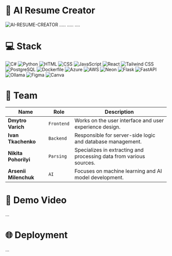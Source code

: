 # 📝 AI Resume Creator

![AI-RESUME-CREATOR](https://github.com/user-attachments/assets/22922ad6-a2c4-4f16-9409-380ba0dbcef1)
.....
.....
....

# 💻 Stack 
![C#](https://img.shields.io/badge/C%23-239120?style=for-the-badge&logo=csharp&logoColor=white)
![Python](https://img.shields.io/badge/Python-3776AB?style=for-the-badge&logo=python&logoColor=white)
![HTML](https://img.shields.io/badge/HTML-E34F26?style=for-the-badge&logo=html5&logoColor=white)
![CSS](https://img.shields.io/badge/CSS-1572B6?style=for-the-badge&logo=css3&logoColor=white)
![JavaScript](https://img.shields.io/badge/JavaScript-F7DF1E?style=for-the-badge&logo=javascript&logoColor=black)
![React](https://img.shields.io/badge/React-20232A?style=for-the-badge&logo=react&logoColor=61DAFB) 
![Tailwind CSS](https://img.shields.io/badge/Tailwind_CSS-38B2AC?style=for-the-badge&logo=tailwindcss&logoColor=white)
![PostgreSQL](https://img.shields.io/badge/PostgreSQL-4169E1?style=for-the-badge&logo=postgresql&logoColor=white)
![Dockerfile](https://img.shields.io/badge/Dockerfile-2496ED?style=for-the-badge&logo=docker&logoColor=white)
![Azure](https://img.shields.io/badge/Azure-0088D4?style=for-the-badge&logo=azure&logoColor=white)
![AWS](https://img.shields.io/badge/AWS-232F3E?style=for-the-badge&logo=amazon-aws&logoColor=white)
![Neon](https://img.shields.io/badge/Neon%20DB-00E599?style=for-the-badge&logoColor=white&labelColor=1E1E2F)
![Flask](https://img.shields.io/badge/Flask-000000?style=for-the-badge&logo=flask&logoColor=white)
![FastAPI](https://img.shields.io/badge/FastAPI-009688?style=for-the-badge&logo=fastapi&logoColor=white)
![Ollama](https://img.shields.io/badge/Ollama-000000?style=for-the-badge&logo=ollama&logoColor=white)
![Figma](https://img.shields.io/badge/Figma-000000?style=for-the-badge&logo=figma&logoColor=white)
![Canva](https://img.shields.io/badge/Canva-00C4CC?style=for-the-badge&logo=canva&logoColor=white)

# 👥 Team
| Name                  | Role      | Description                  |
|-----------------------|-----------|------------------------------|
| **Dmytro Varich**         | `Frontend`  | Works on the user interface and user experience design. |
| **Ivan Tkachenko**        | `Backend`   | Responsible for server-side logic and database management. |
| **Nikita Pohorilyi**      | `Parsing`   | Specializes in extracting and processing data from various sources. |
| **Arsenii Milenchuk**     | `AI`        | Focuses on machine learning and AI model development. |


# 🎥 Demo Video
...

# 🌐 Deployment
...
